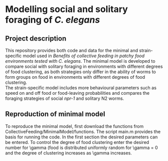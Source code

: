# Modelling social and solitary foraging of *C. elegans*

## Project description
This repository provides both code and data for the minimal and strain-specific model used in *Benefits of collective feeding in patchy food environments tested with C. elegans*. 
The minimal model is developed to compare social with solitary foraging in environments with different degrees of food clustering, as both strategies only differ in the ability of worms to form groups on food in environments with different degrees of food clustering.  
The strain-specific model includes more behavioural parameters such as speed on and off food or food-leaving probabilities and compares the foraging strategies of social *npr-1* and solitary N2 worms.  

## Reproduction of minimal model
To reproduce the minimal model, first download the functions from CollectiveFeeding/MinimalModel/functions. The script main.m provides the basis for running the code. In the first section the desired parameters can be entered. To control the degree of food clustering enter the desired number for \gamma (food is distributed uniformly random for \gamma = 0 and the degree of clustering increases as \gamma increases. 
